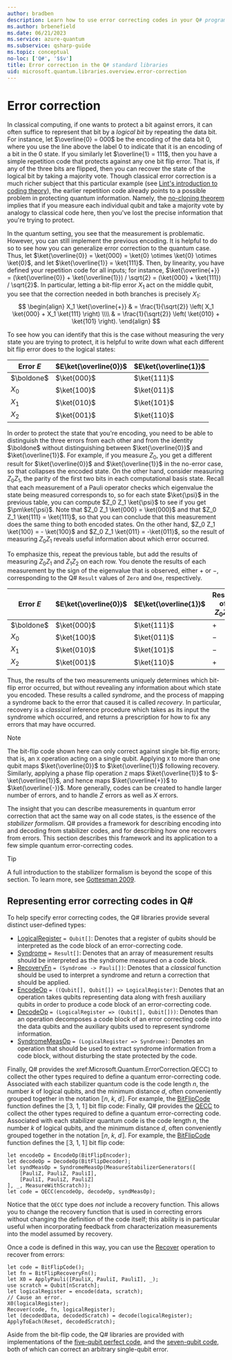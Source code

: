 ```yaml
---
author: bradben
description: Learn how to use error correcting codes in your Q# programs while protecting the state of the qubits.
ms.author: brbenefield
ms.date: 06/21/2023
ms.service: azure-quantum
ms.subservice: qsharp-guide
ms.topic: conceptual
no-loc: ['Q#', '$$v']
title: Error correction in the Q# standard libraries
uid: microsoft.quantum.libraries.overview.error-correction
---
```


# Error correction

In classical computing, if one wants to protect a bit against errors, it can often suffice to represent that bit by a *logical bit* by repeating the data bit.
For instance, let $\overline{0} = 000$ be the encoding of the data bit 0, where you use the line above the label 0 to indicate that it is an encoding of a bit in the 0 state.
If you similarly let $\overline{1} = 111$, then you have a simple repetition code that protects against any one bit flip error.
That is, if any of the three bits are flipped, then you can recover the state of the logical bit by taking a majority vote.
Though classical error correction is a much richer subject that this particular example (see [Lint's introduction to coding theory](https://www.springer.com/us/book/9783540641339)), the earlier repetition code already points to a possible problem in protecting quantum information.
Namely, the [no-cloning theorem](xref:microsoft.quantum.concepts.pauli#the-no-cloning-theorem) implies that if you measure each individual qubit and take a majority vote by analogy to classical code here, then you've lost the precise information that you're trying to protect.

In the quantum setting, you see that the measurement is problematic. However, you can still implement the previous encoding.
It is helpful to do so to see how you can generalize error correction to the quantum case.
Thus, let $\ket{\overline{0}} = \ket{000} = \ket{0} \otimes \ket{0} \otimes \ket{0}$, and let $\ket{\overline{1}} = \ket{111}$.
Then, by linearity, you have defined your repetition code for all inputs; for instance, $\ket{\overline{+}} = (\ket{\overline{0}} + \ket{\overline{1}}) / \sqrt{2} = (\ket{000} + \ket{111}) / \sqrt{2}$.
In particular, letting a bit-flip error $X_1$ act on the middle qubit, you see that the correction needed in both branches is precisely $X_1$:
$$
\begin{align}
    X_1 \ket{\overline{+}} & = \frac{1}{\sqrt{2}} \left(
        X_1 \ket{000} + X_1 \ket{111}
    \right) \\\\
    & = \frac{1}{\sqrt{2}} \left(
        \ket{010} + \ket{101}
    \right).
\end{align}
$$

To see how you can identify that this is the case without measuring the very state you are trying to protect, it is helpful to write down what each different bit flip error does to the logical states:

| Error $E$ | $E\ket{\overline{0}}$ | $E\ket{\overline{1}}$ |
| --- | --- | --- |
| $\boldone$ | $\ket{000}$ | $\ket{111}$ |
| $X_0$ | $\ket{100}$ | $\ket{011}$ |
| $X_1$ | $\ket{010}$ | $\ket{101}$ |
| $X_2$ | $\ket{001}$ | $\ket{110}$ |

In order to protect the state that you're encoding, you need to be able to distinguish the three errors from each other and from the identity $\boldone$ without distinguishing between $\ket{\overline{0}}$ and $\ket{\overline{1}}$.
For example, if you measure $Z_0$, you get a different result for $\ket{\overline{0}}$ and $\ket{\overline{1}}$ in the no-error case, so that collapses the encoded state.
On the other hand, consider measuring $Z_0 Z_1$, the parity of the first two bits in each computational basis state.
Recall that each measurement of a Pauli operator checks which eigenvalue  the state being measured corresponds to, so for each state $\ket{\psi}$ in the previous table, you can compute $Z_0 Z_1 \ket{\psi}$ to see if you get $\pm\ket{\psi}$.
Note that $Z_0 Z_1 \ket{000} = \ket{000}$ and that $Z_0 Z_1 \ket{111} = \ket{111}$, so that you can conclude that this measurement does the same thing to both encoded states.
On the other hand, $Z_0 Z_1 \ket{100} = - \ket{100}$ and $Z_0 Z_1 \ket{011} = -\ket{011}$, so the result of measuring $Z_0 Z_1$ reveals useful information about which error occurred.

To emphasize this, repeat the previous table, but add the results of measuring $Z_0 Z_1$ and $Z_1 Z_2$ on each row.
You denote the results of each measurement by the sign of the eigenvalue that is observed, either $+$ or $-$, corresponding to the Q# `Result` values of `Zero` and `One`, respectively.

| Error $E$ | $E\ket{\overline{0}}$ | $E\ket{\overline{1}}$ | Result of $Z_0 Z_1$ | Result of $Z_1 Z_2$ |
| --- | --- | --- | --- | --- |
| $\boldone$ | $\ket{000}$ | $\ket{111}$ | $+$ | $+$ |
| $X_0$ | $\ket{100}$ | $\ket{011}$ | $-$ | $+$ |
| $X_1$ | $\ket{010}$ | $\ket{101}$ | $-$ | $-$ |
| $X_2$ | $\ket{001}$ | $\ket{110}$ | $+$ | $-$ |

Thus, the results of the two measurements uniquely determines which bit-flip error occurred, but without revealing any information about which state you encoded.
These results a called *syndrome*, and the process of mapping a syndrome back to the error that caused it is called *recovery*.
In particular, recovery is a *classical* inference procedure which takes as its input the syndrome which occurred, and returns a prescription for how to fix any errors that may have occurred.

> [!NOTE]
> The bit-flip code shown here can only correct against single bit-flip errors; that is, an `X` operation acting on a single qubit.
> Applying `X` to more than one qubit maps $\ket{\overline{0}}$ to $\ket{\overline{1}}$ following recovery.
> Similarly, applying a phase flip operation `Z` maps $\ket{\overline{1}}$ to $-\ket{\overline{1}}$, and hence maps $\ket{\overline{+}}$ to $\ket{\overline{-}}$.
> More generally, codes can be created to handle larger number of errors, and to handle $Z$ errors as well as $X$ errors.

The insight that you can describe measurements in quantum error correction that act the same way on all code states, is the essence of the *stabilizer formalism*.
Q# provides a framework for describing encoding into and decoding from stabilizer codes, and for describing how one recovers from errors.
This section describes this framework and its application to a few simple quantum error-correcting codes.

> [!TIP]
> A full introduction to the stabilizer formalism is beyond the scope of this section.
> To learn more, see [Gottesman 2009](https://arxiv.org/abs/0904.2557).

## Representing error correcting codes in Q\#

To help specify error correcting codes, the Q# libraries provide several distinct user-defined types:

- [LogicalRegister](xref:Microsoft.Quantum.ErrorCorrection.LogicalRegister) `= Qubit[]`: Denotes that a register of qubits should be interpreted as the code block of an error-correcting code.
- [Syndrome](xref:Microsoft.Quantum.ErrorCorrection.Syndrome) `= Result[]`: Denotes that an array of measurement results should be interpreted as the syndrome measured on a code block.
- [RecoveryFn](xref:Microsoft.Quantum.ErrorCorrection.RecoveryFn) `= (Syndrome -> Pauli[])`: Denotes that a *classical* function should be used to interpret a syndrome and return a correction that should be applied.
- [EncodeOp](xref:Microsoft.Quantum.ErrorCorrection.EncodeOp) `= ((Qubit[], Qubit[]) => LogicalRegister)`: Denotes that an operation takes qubits representing data along with fresh auxiliary qubits in order to produce a code block of an error-correcting code.
- [DecodeOp](xref:Microsoft.Quantum.ErrorCorrection.DecodeOp) `= (LogicalRegister => (Qubit[], Qubit[]))`: Denotes than an operation decomposes a code block of an error correcting code into the data qubits and the auxiliary qubits used to represent syndrome information.
- [SyndromeMeasOp](xref:Microsoft.Quantum.ErrorCorrection.SyndromeMeasOp) `= (LogicalRegister => Syndrome)`: Denotes an operation that should be used to extract syndrome information from a code block, without disturbing the state protected by the code.

Finally, Q# provides the xref:Microsoft.Quantum.ErrorCorrection.QECC) to collect the other types required to define a quantum error-correcting code. Associated with each stabilizer quantum code is the code length $n$, the number $k$ of logical qubits, and the minimum distance $d$, often conveniently grouped together in the notation ⟦$n$, $k$, $d$⟧. For example, the [BitFlipCode](xref:Microsoft.Quantum.ErrorCorrection.BitFlipCode) function defines the ⟦3, 1, 1⟧ bit flip code:
Finally, Q# provides the [QECC](xref:Microsoft.Quantum.ErrorCorrection.QECC) to collect the other types required to define a quantum error-correcting code. Associated with each stabilizer quantum code is the code length $n$, the number $k$ of logical qubits, and the minimum distance $d$, often conveniently grouped together in the notation ⟦$n$, $k$, $d$⟧. For example, the [BitFlipCode](xref:Microsoft.Quantum.ErrorCorrection.BitFlipCode) function defines the ⟦3, 1, 1⟧ bit flip code:

```qsharp
let encodeOp = EncodeOp(BitFlipEncoder);
let decodeOp = DecodeOp(BitFlipDecoder);
let syndMeasOp = SyndromeMeasOp(MeasureStabilizerGenerators([
    [PauliZ, PauliZ, PauliI],
    [PauliI, PauliZ, PauliZ]
], _, MeasureWithScratch));
let code = QECC(encodeOp, decodeOp, syndMeasOp);
```

Notice that the `QECC` type does *not* include a recovery function.
This allows you to change the recovery function that is used in correcting errors without changing the definition of the code itself; this ability is in particular useful when incorporating feedback from characterization measurements into the model assumed by recovery.

Once a code is defined in this way, you can use the [Recover](xref:Microsoft.Quantum.ErrorCorrection.Recover) operation to recover from errors:

```qsharp
let code = BitFlipCode();
let fn = BitFlipRecoveryFn();
let X0 = ApplyPauli([PauliX, PauliI, PauliI], _);
use scratch = Qubit[nScratch];
let logicalRegister = encode(data, scratch);
// Cause an error.
X0(logicalRegister);
Recover(code, fn, logicalRegister);
let (decodedData, decodedScratch) = decode(logicalRegister);
ApplyToEach(Reset, decodedScratch);

```
Aside from the bit-flip code, the Q# libraries are provided with implementations of the [five-qubit perfect code](https://arxiv.org/abs/quant-ph/9602019), and the [seven-qubit code](https://arxiv.org/abs/quant-ph/9705052), both of which can correct an arbitrary single-qubit error.
